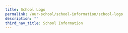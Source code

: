 ```yaml
---
title: School Logo
permalink: /our-school/school-information/school-logo
description: ""
third_nav_title: School Information
---
```

